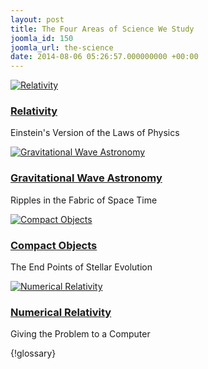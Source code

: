 ```yaml
---
layout: post
title: The Four Areas of Science We Study
joomla_id: 150
joomla_url: the-science
date: 2014-08-06 05:26:57.000000000 +00:00
---
```

<div class="iconlink science"><a href="the-science-relativity/relativity/the-disputed-center-of-the-universe" title="Relativity"><img alt="Relativity" src="templates/gantry/images/relativity2.jpg" /></a>
<div class="icontext">
<h3><a href="the-science-relativity/relativity/the-disputed-center-of-the-universe" title="Relativity">Relativity</a></h3>
<p>Einstein's Version of the Laws of Physics</p>
</div>
</div>
<div class="iconlink science"><a href="the-science-gravitational-waves/gravitational-wave-astronomy/gravitational-waves" title="Gravitational Wave Astronomy"><img alt="Gravitational Wave Astronomy" src="templates/gantry/images/gravitational_waves.png" /></a>
<div class="icontext">
<h3><a href="the-science-gravitational-waves/gravitational-wave-astronomy/gravitational-waves" title="Gravitational Wave Astronomy">Gravitational Wave Astronomy</a></h3>
<p>Ripples in the Fabric of Space Time</p>
</div>
</div>
<div class="iconlink science"><a href="the-science-compact-objects/compact-objects/white-dwarfs" title="Compact Objects"><img alt="Compact Objects" src="templates/gantry/images/compact.png" /></a>
<div class="icontext">
<h3><a href="the-science-compact-objects/compact-objects/white-dwarfs" title="Compact Objects">Compact Objects</a></h3>
<p>The End Points of Stellar Evolution</p>
</div>
</div>
<div class="iconlink science"><a href="the-science-numerical-relativity/numerical-relativity/einstein-s-equations" title="Numerical Relativity"><img alt="Numerical Relativity" src="templates/gantry/images/numerical_relativity.png" /></a>
<div class="icontext">
<h3><a href="the-science-numerical-relativity/numerical-relativity/einstein-s-equations" title="Numerical Relativity">Numerical Relativity</a></h3>
<p>Giving the Problem to a Computer</p>
</div>
</div>
<p>{!glossary}</p>
